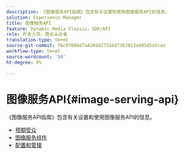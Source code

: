 ```yaml
---
description: 《图像服务API指南》包含有关设置和使用图像服务API的信息。
solution: Experience Manager
title: 图像服务API
feature: Dynamic Media Classic，SDK/API
role: 开发人员，商业从业者
translation-type: tm+mt
source-git-commit: f6c97606d7a4209427316d7367013ad9585a5cae
workflow-type: tm+mt
source-wordcount: '54'
ht-degree: 0%

---
```



# 图像服务API{#image-serving-api}

《图像服务API指南》包含有关设置和使用图像服务API的信息。

* [预期受众](c-intended-audience.md)
* [图像服务组件](r-components.md)
* [配置和管理](c-configuration-and-administration/c-configuration-and-administration.md)
